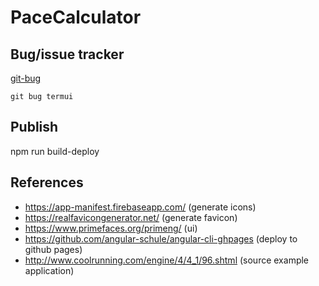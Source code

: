 # PaceCalculator

## Bug/issue tracker

[git-bug](https://github.com/MichaelMure/git-bug)

```
git bug termui
```

## Publish

npm run build-deploy

## References

-   https://app-manifest.firebaseapp.com/ (generate icons)
-   https://realfavicongenerator.net/ (generate favicon)
-   https://www.primefaces.org/primeng/ (ui)
-   https://github.com/angular-schule/angular-cli-ghpages (deploy to github pages)
-   http://www.coolrunning.com/engine/4/4_1/96.shtml (source example application)
